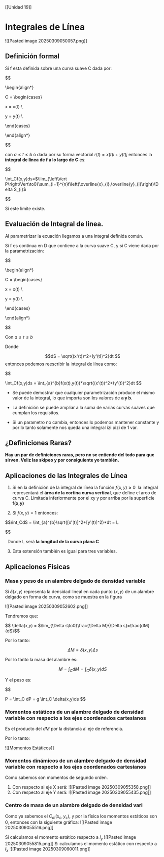 [[Unidad 19]]

# Integrales de Línea

![[Pasted image 20250309050057.png]]

## Definición formal

  

Si f esta definida sobre una curva suave C dada por:

  

$$

\begin{align*}

C = \begin{cases}

x = x(t) \\

y = y(t) \\

\end{cases}

\end{align*}

$$

con $a \leq t \leq b$ ó dada por su forma vectorial $r(t) = x(t) i + y(t) j$ entonces la **integral de línea de f a lo largo de C** es:

$$

\int_Cf(x,y)ds=$\lim_{\left\Vert P\right\Vert\to0}\sum_{i=1}^{n}f\left(\overline{x}_{i},\overline{y}_{i}\right)\Delta S_{i}$

$$

Si este límite existe.

  

## Evaluación de Integral de linea.

Al parametrizar la ecuación llegamos a una integral definida común.

Si f es continua en D que contiene a la curva suave C, y si C viene dada por la parametrización:

$$

\begin{align*}

C = \begin{cases}

x = x(t) \\

y = y(t) \\

\end{cases}

\end{align*}

$$

Con $a \leq t \leq b$

Donde

$$dS = \sqrt{(x'(t))^2+(y'(t))^2}dt $$ entonces podemos reescribir la integral de línea como:

$$

\int_Cf(x,y)ds = \int_{a}^{b}f(x(t),y(t))*\sqrt{(x'(t))^2+(y'(t))^2}dt $$

- Se puede demostrar que cualquier parametrización produce el mismo valor de la integral, lo que importa son los valores de **a y b**.

- La definición se puede ampliar a la suma de varias curvas suaves que cumplan los requisitos.

- Si un parametro no cambia, entonces lo podemos mantener constante y por lo tanto solamente nos queda una integral izi pizi de 1 var.

  

## ¿Definiciones Raras?

**Hay un par de definiciones raras, pero no se entiende del todo para que sirven. Veliz las skipeo y por consiguiente yo también.**

  

## Aplicaciones de las Integrales de Línea

1) Si en la definición de la integral de línea la función $f(x,y) \geq 0$  la integral representará el **área de la cortina curva vertical**, que define el arco de curva C. Limitada inferiormente por el xy y por arriba por la superficie **f(x,y)**

2) Si $f(x,y) = 1$ entonces:

$$\int_CdS = \int_{a}^{b}\sqrt{[x'(t)]^2+[y'(t)]^2}*dt = L

$$

  Donde L será **la longitud de la curva plana C**

3) Esta extensión también es igual para tres variables.

  

## Aplicaciones Físicas

### Masa y peso de un alambre delgado de densidad variable

Si $\delta(x,y)$ representa la densidad lineal en cada punto $(x,y)$ de un alambre delgado en forma de curva, como se muestra en la figura

![[Pasted image 20250309052602.png]]

Tendremos que:

$$ \delta(x,y) = $\lim_{\Delta s\to0}\frac{\Delta M}{\Delta s}=\frac{dM}{dS}$$

Por lo tanto:

$$ \Delta M = \delta(x,y) \Delta s$$

Por lo tanto la masa del alambre es:

$$ M = \int_CdM = \int_C \delta(x,y)dS$$

Y el peso es:

$$

P = \int_C dP = g \int_C \delta(x,y)ds $$

### Momentos estáticos de un alambre delgado de densidad variable con respecto a los ejes coordenados cartesianos

Es el producto del $dM$ por la distancia al eje de referencia.

Por lo tanto:

![[Momentos Estáticos]]
### Momentos dinámicos de un alambre delgado de densidad variable con respecto a los ejes coordenados cartesianos
Como sabemos son momentos de segundo orden.
1) Con respecto al eje X será:
![[Pasted image 20250309055358.png]]
2) Con respecto al eje Y será:
 ![[Pasted image 20250309055435.png]]

### Centro de masa de un alambre delgado de densidad vari
Como ya sabemos el $C_m(x_c,y_c)$, y por la física los momentos estáticos son 0, entonces con la siguiente gráfica:
![[Pasted image 20250309055516.png]]

Si calculamos el momento estático respecto a $I_y$ 
![[Pasted image 20250309055815.png]]
Si calculamos el momento estático con respecto a $I_x$
![[Pasted image 20250309060011.png]]